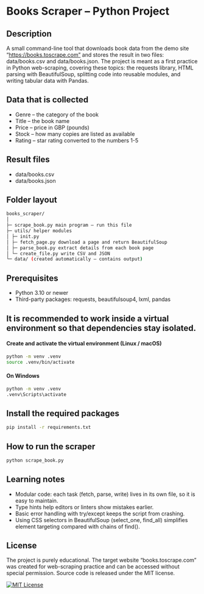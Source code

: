 # Books Scraper – Python Project

## Description
A small command-line tool that downloads book data from the demo site “https://books.toscrape.com” and stores the result in two files: data/books.csv and data/books.json.
The project is meant as a first practice in Python web-scraping, covering these topics: the requests library, HTML parsing with BeautifulSoup, splitting code into reusable modules, and writing tabular data with Pandas.

## Data that is collected
- Genre – the category of the book
- Title – the book name
- Price – price in GBP (pounds)
- Stock – how many copies are listed as available
- Rating – star rating converted to the numbers 1-5

## Result files
- data/books.csv
- data/books.json

## Folder layout

```bash
books_scraper/
│
├─ scrape_book.py main program – run this file
├─ utils/ helper modules
│ ├─ init.py
│ ├─ fetch_page.py download a page and return BeautifulSoup
│ ├─ parse_book.py extract details from each book page
│ └─ create_file.py write CSV and JSON
└─ data/ (created automatically – contains output)
```

## Prerequisites
- Python 3.10 or newer
- Third-party packages: requests, beautifulsoup4, lxml, pandas

## It is recommended to work inside a virtual environment so that dependencies stay isolated.

#### Create and activate the virtual environment (Linux / macOS)

```bash
python -m venv .venv
source .venv/bin/activate
```

#### On Windows

```bash
python -m venv .venv
.venv\Scripts\activate
```

## Install the required packages

```bash
pip install -r requirements.txt
```

## How to run the scraper

```bash
python scrape_book.py
```

## Learning notes
- Modular code: each task (fetch, parse, write) lives in its own file, so it is easy to maintain.
- Type hints help editors or linters show mistakes earlier.
- Basic error handling with try/except keeps the script from crashing.
- Using CSS selectors in BeautifulSoup (select_one, find_all) simplifies element targeting compared with chains of find().

## License
The project is purely educational. The target website “books.toscrape.com” was created for web-scraping practice and can be accessed without special permission.
Source code is released under the MIT license.

[![MIT License](https://img.shields.io/badge/License-MIT-green.svg)](https://choosealicense.com/licenses/mit/)

